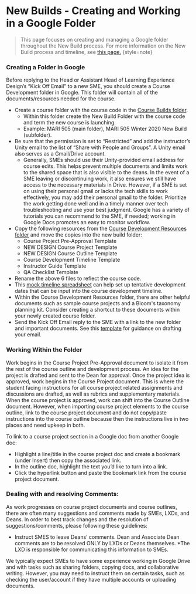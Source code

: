 # New Builds - Creating and Working in a Google Folder

>This page focuses on creating and managing a Google folder throughout the New Build process. For more information on the New Build process and timeline, see [this page.](Course-Development-Timeline-and-Workflow.md) 
> {style=note}

### Creating a Folder in Google

Before replying to the Head or Assistant Head of Learning Experience Design’s “Kick Off Email” to a new SME, you should create a Course Development folder in Google. This folder will contain all of the documents/resources needed for the course. 
- Create a course folder with the course code in the [Course Builds folder](https://drive.google.com/drive/folders/1W0oNKAlFCY2g2mRV82DNidvTzeNKtw37?usp=drive_link). 
  - Within this folder create the New Build Folder with the course code and term the new course is launching.
  - Example: MARI 505 (main folder), MARI 505 Winter 2020 New Build (subfolder).
- Be sure that the permission is set to “Restricted” and add the instructor’s Unity email to the list of “Share with People and Groups”. A Unity email also serves as a Gmail/Drive account.
  - Generally, SMEs should use their Unity-provided email address for course edits.  This helps prevent multiple documents and limits work to the shared space that is also visible to the deans. In the event of a SME leaving or discontinuing work, it also ensures we still have access to the necessary materials in Drive. However, if a SME is set on using their personal gmail or lacks the tech skills to work effectively, you may add their personal gmail to the folder. Prioritize the work getting done well and in a timely manner over tech troubleshooting and use your best judgment. Google has a variety of tutorials you can recommend to the SME, if needed; working in Google Docs promotes an easy to monitor workflow.
- Copy the following resources from the [Course Development Resources folder](https://drive.google.com/drive/folders/1-1ofnCYNCW4H1D3u68CT1uP3qMPMKJWQ?usp=drive_link) and move the copies into the new build folder:
  - Course Project Pre-Approval Template 
  - NEW DESIGN Course Project Template 
  - NEW DESIGN Course Outline Template 
  - Course Development Timeline Template 
  - Instructor Guide Template 
  - QA Checklist Template
- Rename the above 6 files to reflect the course code.
- This [mock timeline spreadsheet](https://docs.google.com/spreadsheets/d/1rriKwipOATP_YnFQYscFvwZQ-ZWHCHUeifdPAo3rSds/edit?usp=sharing) can help set up tentative development dates that can be input into the course development timeline.
- Within the Course Development Resources folder, there are other helpful documents such as sample course projects and a Bloom's taxonomy planning kit. Consider creating a shortcut to these documents within your newly created course folder.
- Send the Kick Off Email reply to the SME with a link to the new folder and important documents. See this [template](https://docs.google.com/document/d/1EnO5nX2CvNVkpvtp2yMEeEchIK0mFt75HdjuzJhdbiw/edit?usp=sharing) for guidance on drafting your email. 

### Working Within the Folder
Work begins in the Course Project Pre-Approval document to isolate it from the rest of the course outline and development process. An idea for the project is drafted and sent to the Dean for approval. Once the project idea is approved, work begins in the Course Project document. This is where the student facing instructions for all course project related assignments and discussions are drafted, as well as rubrics and supplementary materials. When the course project is approved, work can shift into the Course Outline document. However, when importing course project elements to the course outline, link to the course project document and do not copy/paste instructions into the course outline because then the instructions live in two places and need upkeep in both. 

To link to a course project section in a Google doc from another Google doc:
- Highlight a line/title in the course project doc and create a bookmark (under Insert) then copy the associated link.
- In the outline doc, highlight the text you’d like to turn into a link.
- Click the hyperlink button and paste the bookmark link from the course project document.

### Dealing with and resolving Comments:
As work progresses on course project documents and course outlines, there are often many suggestions and comments made by SMEs, LXDs, and Deans. In order to best track changes and the resolution of suggestions/comments, please following these guidelines:
- Instruct SMES to leave Deans’ comments. Dean and Associate Dean comments are to be resolved ONLY by LXDs or Deans themselves.
*The LXD is responsible for communicating this information to SMEs. 

We typically expect SMEs to have some experience working in Google Drive and with tasks such as sharing folders, copying docs, and collaborative writing. However, you may need to instruct them on certain tasks, such as checking the user/account if they have multiple accounts or uploading documents. 







